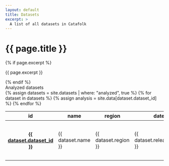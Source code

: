 ```yaml
---
layout: default
title: Datasets
excerpt: >
  A list of all datasets in Catafolk
---
```


<main class="container mt-5">
  <div class="jumbotron row">
    <div class="w-100">
      <h1 class="display-4">{{ page.title }}</h1>
      {% if page.excerpt %}
      <p class="lead w-75">
          {{ page.excerpt }}
      </p>
      {% endif %}
    </div>
  </div>

  <div class="row mt-5">
    <div class="card w-100">
      <div class="card-header">
        Analyzed datasets
      </div>
      <div class="card-body">
        {% assign datasets = site.datasets | where: "analyzed", true %}
        <table class="table table-responsive table-hover">
        <thead>
            <tr>
            <th scope="col" class="border-top-0">id</th>
            <th scope="col" class="border-top-0">name</th>
            <th scope="col">region</th>
            <th scope="col">date</th>
            <th scope="col">pieces</th>
            <th scope="col">symb</th>
            <th scope="col">audio</th>
            <th scope="col">url</th>
            </tr>
        </thead>
        <tbody>
            {% for dataset in datasets %}
            {% assign analysis = site.data[dataset.dataset_id] %}
            <tr>
            <th scope="row">
                <a href="{{ site.baseurl }}{{ dataset.url }}">{{ dataset.dataset_id }}</a>
            </th>
            <td>{{ dataset.name }}</td>
            <td>{{ dataset.region }}</td>
            <td>{{ dataset.release_date }}</td>
            <td>{{ dataset.pieces }}</td>
            <td>{% if dataset.types contains 'symbolic' %}yes{% endif %}</td>
            <td>{% if dataset.types contains 'audio' %}yes{% endif %}</td>
            <td>{% if dataset.dataset_url %}<a href="{{ dataset.dataset_url }}" target="_blank">url</a>{% endif %}</td>
            </tr>
            {% endfor %}
        </tbody>
        </table>
      </div>
    </div>
  </div>
</main>

